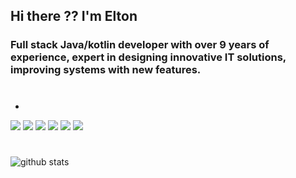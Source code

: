 ## Hi there ?? I'm Elton

### Full stack Java/kotlin developer with over 9 years of experience, expert in designing innovative IT solutions, improving systems with new features.

#

-
<img src="https://img.shields.io/badge/java-%23ED8B00.svg?&style=for-the-badge&logo=java&logoColor=white"/>
<img src="https://img.shields.io/badge/kotlin-%230095D5.svg?&style=for-the-badge&logo=kotlin&logoColor=white"/>
<img src="https://img.shields.io/badge/android-%23009500.svg?&style=for-the-badge&logo=android&logoColor=white"/>
<img src="https://img.shields.io/badge/python%20-%2314354C.svg?&style=for-the-badge&logo=python&logoColor=white"/>
<img src="https://img.shields.io/badge/angular%20-%23339935.svg?&style=for-the-badge&logo=angular&logoColor=white"/>
<img src="https://img.shields.io/badge/Javascript%20-%23F7DF1E.svg?&style=for-the-badge&logo=javascript&logoColor=white"/>

#

![github stats](https://github-readme-stats.vercel.app/api?username=emmoro&show_icons=true&theme=dark)
